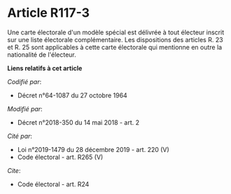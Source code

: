 # Article R117-3

Une carte électorale d'un modèle spécial est délivrée à tout électeur inscrit sur une liste électorale complémentaire. Les
dispositions des articles R. 23 et R. 25 sont applicables à cette carte électorale qui mentionne en outre la nationalité de
l'électeur.

**Liens relatifs à cet article**

_Codifié par_:

  - Décret n°64-1087 du 27 octobre 1964

_Modifié par_:

  - Décret n°2018-350 du 14 mai 2018 - art. 2

_Cité par_:

  - Loi n°2019-1479 du 28 décembre 2019 - art. 220 (V)
  - Code électoral - art. R265 (V)

_Cite_:

  - Code électoral - art. R24
